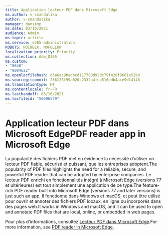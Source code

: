 ```yaml
---
title: Application lecteur PDF dans Microsoft Edge
ms.author: v-smandalika
author: v-smandalika
manager: dansimp
ms.date: 03/10/2021
audience: Admin
ms.topic: article
ms.service: o365-administration
ROBOTS: NOINDEX, NOFOLLOW
localization_priority: Priority
ms.collection: Adm_O365
ms.custom:
- "8640"
- "9004622"
ms.openlocfilehash: d3a6ac9badbcd117780d92dc79f420f9661e52b8
ms.sourcegitcommit: 266126f99a020c2332a4fea516edb4ace9d14148
ms.translationtype: HT
ms.contentlocale: fr-FR
ms.lasthandoff: 03/10/2021
ms.locfileid: "50696579"
---
```

# <a name="pdf-reader-app-in-microsoft-edge"></a><span data-ttu-id="54935-102">Application lecteur PDF dans Microsoft Edge</span><span class="sxs-lookup"><span data-stu-id="54935-102">PDF reader app in Microsoft Edge</span></span>

<span data-ttu-id="54935-103">La popularité des fichiers PDF met en évidence la nécessité d’utiliser un lecteur PDF fiable, sécurisé et puissant, que les entreprises adoptent.</span><span class="sxs-lookup"><span data-stu-id="54935-103">The popularity of PDF files highlights the need for a reliable, secure, and powerful PDF reader that can be adopted by enterprise companies.</span></span> <span data-ttu-id="54935-104">Le lecteur PDF enrichi en fonctionnalités intégré à Microsoft Edge (versions 77 et ultérieures) est tout simplement une application de ce type.</span><span class="sxs-lookup"><span data-stu-id="54935-104">The feature-rich PDF reader built into Microsoft Edge (versions 77 and later versions) is just such an app.</span></span> <span data-ttu-id="54935-105">Il fonctionne dans Windows et macOS, et peut être utilisé pour ouvrir et annoter des fichiers PDF locaux, en ligne ou incorporés dans des pages web.</span><span class="sxs-lookup"><span data-stu-id="54935-105">It works in Windows and macOS, and it can be used to open and annotate PDF files that are local, online, or embedded in web pages.</span></span>

<span data-ttu-id="54935-106">Pour plus d’informations, consultez [Lecteur PDF dans Microsoft Edge](https://docs.microsoft.com/deployedge/microsoft-edge-pdf).</span><span class="sxs-lookup"><span data-stu-id="54935-106">For more information, see [PDF reader in Microsoft Edge](https://docs.microsoft.com/deployedge/microsoft-edge-pdf).</span></span>
